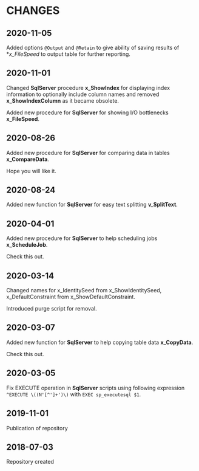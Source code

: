 CHANGES
=======

2020-11-05
----------

Added options ``@Output`` and ``@Retain`` to give ability of saving results of **x_FileSpeed* to output table for further reporting.

2020-11-01
----------

Changed **SqlServer** procedure **x_ShowIndex** for displaying index information to optionally include column names and removed **x_ShowIndexColumn** as it became obsolete.

Added new procedure for **SqlServer** for showing I/O bottlenecks **x_FileSpeed**.

2020-08-26
----------

Added new procedure for **SqlServer** for comparing data in tables **x_CompareData**.

Hope you will like it.

2020-08-24
----------

Added new function for **SqlServer** for easy text splitting **v_SplitText**.

2020-04-01
----------

Added new procedure for **SqlServer** to help scheduling jobs **x_ScheduleJob**.

Check this out.

2020-03-14
----------

Changed names for x_IdentitySeed from x_ShowIdentitySeed, x_DefaultConstraint from x_ShowDefaultConstraint.

Introduced purge script for removal.

2020-03-07
----------

Added new function for **SqlServer** to help copying table data **x_CopyData**.

Check this out.

2020-03-05
----------

Fix EXECUTE operation in **SqlServer** scripts using following expression ``^EXECUTE \((N'[^']+')\)`` with ``EXEC sp_executesql $1``.

2019-11-01
----------

Publication of repository

2018-07-03
----------

Repository created
